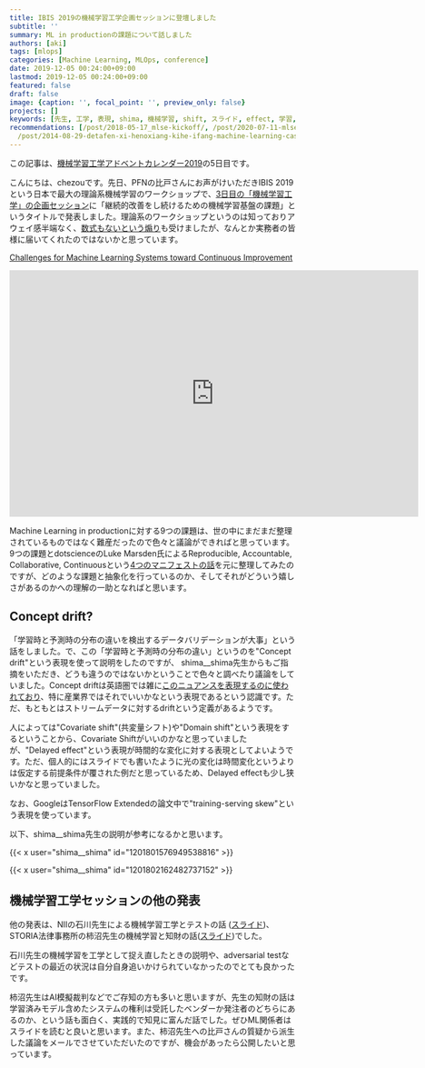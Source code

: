 ```yaml
---
title: IBIS 2019の機械学習工学企画セッションに登壇しました
subtitle: ''
summary: ML in productionの課題について話しました
authors: [aki]
tags: [mlops]
categories: [Machine Learning, MLOps, conference]
date: 2019-12-05 00:24:00+09:00
lastmod: 2019-12-05 00:24:00+09:00
featured: false
draft: false
image: {caption: '', focal_point: '', preview_only: false}
projects: []
keywords: [先生, 工学, 表現, shima, 機械学習, shift, スライド, effect, 学習, 変化]
recommendations: [/post/2018-05-17_mlse-kickoff/, /post/2020-07-11-mlse-summer-workshop/,
  /post/2014-08-29-detafen-xi-henoxiang-kihe-ifang-machine-learning-casual-talks-number-2wokai-cui-simasita-number-mlct/]
---
```



この記事は、[機械学習工学アドベントカレンダー2019](https://qiita.com/advent-calendar/2019/mlse)の5日目です。

こんにちは、chezouです。先日、PFNの比戸さんにお声がけいただきIBIS 2019という日本で最大の理論系機械学習のワークショップで、[3日目の「機械学習工学」の企画セッション](http://ibisml.org/ibis2019/%e4%b8%89%e6%97%a5%e7%9b%ae%ef%bc%9a%e3%83%97%e3%83%ad%e3%82%b0%e3%83%a9%e3%83%a0%e8%a9%b3%e7%b4%b0/)に「継続的改善をし続けるための機械学習基盤の課題」というタイトルで発表しました。理論系のワークショップというのは知っておりアウェイ感半端なく、[数式もないという煽り](https://repose.hatenadiary.jp/entry/2019/11/27/083823)も受けましたが、なんとか実務者の皆様に届いてくれたのではないかと思っています。

[Challenges for Machine Learning Systems toward Continuous Improvement](https://docs.google.com/presentation/d/1T8JF6h_DFnBAWz8LJvK0miFWsVovKyP0BDuXk3cVo2Q/edit?usp=drivesdk)

<iframe src="https://docs.google.com/presentation/d/e/2PACX-1vTbIOwmdWnnQWVkoMm0a5z6dg0UGCmuvDHGztsl_6krNn2gh-IOFl7Lo4-D_fFqzlyL-RtqemHolupn/embed?start=false&loop=false&delayms=3000" frameborder="0" width="720" height="434" allowfullscreen="true" mozallowfullscreen="true" webkitallowfullscreen="true"></iframe>

Machine Learning in productionに対する9つの課題は、世の中にまだまだ整理されているものではなく難産だったので色々と議論ができればと思っています。9つの課題とdotscienceのLuke Marsden氏によるReproducible, Accountable, Collaborative, Continuousという[4つのマニフェストの話](https://docs.google.com/presentation/d/17RWqPH8nIpwG-jID_UeZBCaQKoz4LVk1MLULrZdyNCs/edit#slide=id.g6ad50e93e5_0_59)を元に整理してみたのですが、どのような課題と抽象化を行っているのか、そしてそれがどういう嬉しさがあるのかへの理解の一助となればと思います。

## Concept drift?

「学習時と予測時の分布の違いを検出するデータバリデーションが大事」という話をしました。で、この「学習時と予測時の分布の違い」というのを"Concept drift"という表現を使って説明をしたのですが、 shima__shima先生からもご指摘をいただき、どうも違うのではないかということで色々と調べたり議論をしていました。Concept driftは英語圏では雑に[このニュアンスを表現するのに使われており](https://machinelearningmastery.com/gentle-introduction-concept-drift-machine-learning/)、特に産業界ではそれでいいかなという表現であるという認識です。ただ、もともとはストリームデータに対するdriftという定義があるようです。

人によっては"Covariate shift"(共変量シフト)や"Domain shift"という表現をするということから、Covariate Shiftがいいのかなと思っていましたが、"Delayed effect"という表現が時間的な変化に対する表現としてよいようです。ただ、個人的にはスライドでも書いたように光の変化は時間変化というよりは仮定する前提条件が覆された例だと思っているため、Delayed effectも少し狭いかなと思っていました。

なお、GoogleはTensorFlow Extendedの論文中で"training-serving skew"という表現を使っています。

以下、shima__shima先生の説明が参考になるかと思います。

{{< x user="shima__shima" id="1201801576949538816" >}}

{{< x user="shima__shima" id="1201802162482737152" >}}

## 機械学習工学セッションの他の発表

他の発表は、NIIの石川先生による機械学習工学とテストの話 ([スライド](http://ibisml.org/ibis2019/files/2019/12/slide_ishikawa.pdf))、STORIA法律事務所の柿沼先生の機械学習と知財の話([スライド](http://ibisml.org/ibis2019/files/2019/12/slide_kakinuma.pdf))でした。

石川先生の機械学習を工学として捉え直したときの説明や、adversarial testなどテストの最近の状況は自分自身追いかけられていなかったのでとても良かったです。

柿沼先生はAI模擬裁判などでご存知の方も多いと思いますが、先生の知財の話は学習済みモデル含めたシステムの権利は受託したベンダーか発注者のどちらにあるのか、という話も面白く、実践的で知見に富んだ話でした。ぜひML関係者はスライドを読むと良いと思います。また、柿沼先生への比戸さんの質疑から派生した議論をメールでさせていただいたのですが、機会があったら公開したいと思っています。
